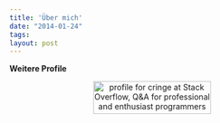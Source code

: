 ```yaml
---
title: 'Über mich'
date: "2014-01-24"
tags: 
layout: post
---
```

**Weitere Profile**

<center>
<script type="text/javascript" src="https://apis.google.com/js/plusone.js"></script>
<g:plus href="https://plus.google.com/+CarstenRinge" rel="author"></g:plus>

<a href="http://stackoverflow.com/users/834/cringe">
<img src="http://stackoverflow.com/users/flair/834.png" width="208" height="58" alt="profile for cringe at Stack Overflow, Q&A for professional and enthusiast programmers" title="profile for cringe at Stack Overflow, Q&A for professional and enthusiast programmers">
</a>
</center>
